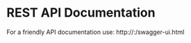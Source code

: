 # REST API Documentation

For a friendly API documentation use:
http://<server>:<port>/swagger-ui.html